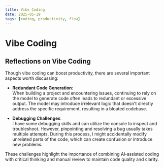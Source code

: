 ```yaml
---
title: Vibe Coding
date: 2025-05-19
tags: [coding, productivity, flow]
---
```


# Vibe Coding

## Reflections on Vibe Coding

Though vibe coding can boost productivity, there are several important aspects worth discussing:

- **Redundant Code Generation**:  
  When building a project and encountering issues, continuing to rely on the model to generate code often leads to redundant or excessive output. The model may introduce irrelevant logic that doesn't directly address the specific requirement, resulting in a bloated codebase.

- **Debugging Challenges**:  
  I have some debugging skills and can utilize the console to inspect and troubleshoot. However, pinpointing and resolving a bug usually takes multiple attempts. During this process, I might accidentally modify unrelated parts of the code, which can create confusion or introduce new problems.

These challenges highlight the importance of combining AI-assisted coding with critical thinking and manual review to maintain code quality and clarity.
